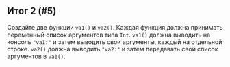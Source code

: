 ## Итог 2 (#5)

Создайте две функции `va1()` и `va2()`. Каждая функция должна принимать
переменный список аргументов типа `Int`. `va1()` должна выводить на консоль `"va1:"` и затем выводить свои аргументы, каждый на отдельной строке. `va2()` должна выводить `"va2:"` и затем передавать свой список аргументов в `va1()`.